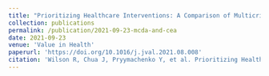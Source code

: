 ```yaml
---
title: "Prioritizing Healthcare Interventions: A Comparison of Multicriteria Decision Analysis and Cost-Effectiveness Analysis"
collection: publications
permalink: /publication/2021-09-23-mcda-and-cea
date: 2021-09-23
venue: 'Value in Health'
paperurl: 'https://doi.org/10.1016/j.jval.2021.08.008'
citation: 'Wilson R, Chua J, Pryymachenko Y, et al. Prioritizing Healthcare Interventions: A Comparison of Multicriteria Decision Analysis and Cost-Effectiveness Analysis. Value in Health 2022;25(2):268-275.'
---
```

